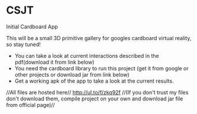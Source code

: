 # CSJT
Initial Cardboard App

This will be a small 3D primitive gallery for googles cardboard virtual reality, so stay tuned!

- You can take a look at current interactions described in the pdf(download it from link below)
- You need the cardboard library to run this project (get it from google or other projects or download jar from link below)
- Get a working apk of the app to take a look at the current results.

//All files are hosted here//
http://ul.to/f/zkq92f
//(If you don't trust my files don't download them, compile project on your own and download jar file from official page)//
